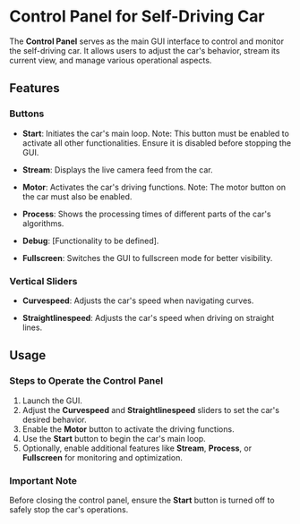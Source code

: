 # Control Panel for Self-Driving Car  

The **Control Panel** serves as the main GUI interface to control and monitor the self-driving car. It allows users to adjust the car's behavior, stream its current view, and manage various operational aspects.  

## Features  

### Buttons  

- **Start**: Initiates the car's main loop. Note: This button must be enabled to activate all other functionalities. Ensure it is disabled before stopping the GUI.  

- **Stream**: Displays the live camera feed from the car.  

- **Motor**: Activates the car's driving functions. Note: The motor button on the car must also be enabled.  

- **Process**: Shows the processing times of different parts of the car's algorithms.  

- **Debug**: [Functionality to be defined].  

- **Fullscreen**: Switches the GUI to fullscreen mode for better visibility.  

### Vertical Sliders  

- **Curvespeed**: Adjusts the car's speed when navigating curves.

- **Straightlinespeed**: Adjusts the car's speed when driving on straight lines. 

## Usage  

### Steps to Operate the Control Panel  

1. Launch the GUI.  
2. Adjust the **Curvespeed** and **Straightlinespeed** sliders to set the car's desired behavior.  
3. Enable the **Motor** button to activate the driving functions.  
4. Use the **Start** button to begin the car's main loop.  
5. Optionally, enable additional features like **Stream**, **Process**, or **Fullscreen** for monitoring and optimization.  

### Important Note  

Before closing the control panel, ensure the **Start** button is turned off to safely stop the car's operations.  
